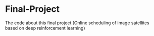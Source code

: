 # Final-Project
The code about this final project (Online scheduling of image satellites based on deep reinforcement learning)
